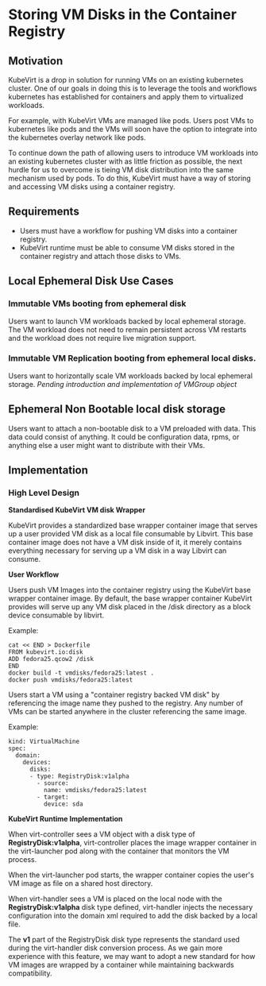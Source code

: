 # Storing VM Disks in the Container Registry

## Motivation

KubeVirt is a drop in solution for running VMs on an existing kubernetes
cluster. One of our goals in doing this is to leverage the tools and workflows
kubernetes has established for containers and apply them to virtualized
workloads.

For example, with KubeVirt VMs are managed like pods. Users post VMs to
kubernetes like pods and the VMs will soon have the option to integrate into
the kubernetes overlay network like pods.

To continue down the path of allowing users to introduce VM workloads into
an existing kubernetes cluster with as little friction as possible, the next
hurdle for us to overcome is tieing VM disk distribution into the same
mechanism used by pods. To do this, KubeVirt must have a way of storing and
accessing VM disks using a container registry.

## Requirements
* Users must have a workflow for pushing VM disks into a container registry.
* KubeVirt runtime must be able to consume VM disks stored in the container
  registry and attach those disks to VMs.

## Local Ephemeral Disk Use Cases

### Immutable VMs booting from ephemeral disk

Users want to launch VM workloads backed by local ephemeral storage. The VM
workload does not need to remain persistent across VM restarts and the workload
does not require live migration support.

### Immutable VM Replication booting from ephemeral local disks.

Users want to horizontally scale VM workloads backed by local ephemeral
storage. *Pending introduction and implementation of VMGroup object*

## Ephemeral Non Bootable local disk storage

Users want to attach a non-bootable disk to a VM preloaded with data. This data
could consist of anything. It could be configuration data, rpms, or anything
else a user might want to distribute with their VMs.

## Implementation

### High Level Design

**Standardised KubeVirt VM disk Wrapper**

KubeVirt provides a standardized base wrapper container image that serves up a
user provided VM disk as a local file consumable by Libvirt. This base
container image does not have a VM disk inside of it, it merely contains
everything necessary for serving up a VM disk in a way Libvirt can consume.

**User Workflow**

Users push VM Images into the container registry using the KubeVirt base
wrapper container image. By default, the base wrapper container KubeVirt
provides will serve up any VM disk placed in the /disk directory as a block
device consumable by libvirt.

Example:
```
cat << END > Dockerfile
FROM kubevirt.io:disk
ADD fedora25.qcow2 /disk
END
docker build -t vmdisks/fedora25:latest .
docker push vmdisks/fedora25:latest
```
Users start a VM using a "container registry backed VM disk" by referencing the
image name they pushed to the registry. Any number of VMs can be started
anywhere in the cluster referencing the same image.

Example:
```
kind: VirtualMachine
spec:
  domain:
    devices:
      disks:
      - type: RegistryDisk:v1alpha
        - source:
          name: vmdisks/fedora25:latest
        - target:
          device: sda
```

**KubeVirt Runtime Implementation**

When virt-controller sees a VM object with a disk type of
**RegistryDisk:v1alpha**, virt-controller places the image wrapper container
in the virt-launcher pod along with the container that monitors the VM process.

When the virt-launcher pod starts, the wrapper container copies the user's VM
image as file on a shared host directory.

When virt-handler sees a VM is placed on the local node with the
**RegistryDisk:v1alpha** disk type defined, virt-handler injects the
necessary configuration into the domain xml required to add the disk backed by
a local file.

The **v1** part of the RegistryDisk disk type represents the standard
used during the virt-handler disk conversion process. As we gain more
experience with this feature, we may want to adopt a new standard for how VM
images are wrapped by a container while maintaining backwards compatibility.

